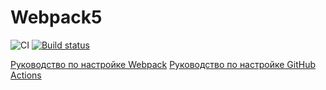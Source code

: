# Webpack5
![CI](https://github.com/KudrMar/les9.1.1/actions/workflows/web.yml/badge.svg)
[![Build status](https://ci.appveyor.com/api/projects/status/y52e2k2lnkhikc31?svg=true)](https://ci.appveyor.com/project/KudrMar/les9-1-d4ljy)


[Руководство по настройке Webpack](https://webpack.js.org/guides/)
[Руководство по настройке GitHub Actions](https://docs.github.com/en/actions/quickstart)

